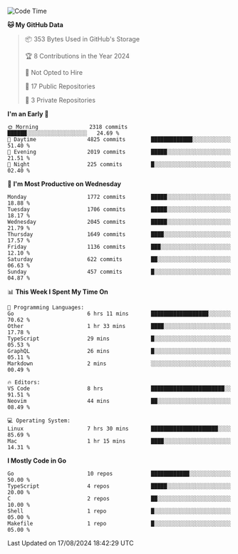 <!--START_SECTION:waka-->
![Code Time](http://img.shields.io/badge/Code%20Time-831%20hrs%2031%20mins-blue)

**🐱 My GitHub Data** 

> 📦 353 Bytes Used in GitHub's Storage 
 > 
> 🏆 8 Contributions in the Year 2024
 > 
> 🚫 Not Opted to Hire
 > 
> 📜 17 Public Repositories 
 > 
> 🔑 3 Private Repositories 
 > 
**I'm an Early 🐤** 

```text
🌞 Morning                2318 commits        ██████░░░░░░░░░░░░░░░░░░░   24.69 % 
🌆 Daytime                4825 commits        █████████████░░░░░░░░░░░░   51.40 % 
🌃 Evening                2019 commits        █████░░░░░░░░░░░░░░░░░░░░   21.51 % 
🌙 Night                  225 commits         █░░░░░░░░░░░░░░░░░░░░░░░░   02.40 % 
```
📅 **I'm Most Productive on Wednesday** 

```text
Monday                   1772 commits        █████░░░░░░░░░░░░░░░░░░░░   18.88 % 
Tuesday                  1706 commits        █████░░░░░░░░░░░░░░░░░░░░   18.17 % 
Wednesday                2045 commits        █████░░░░░░░░░░░░░░░░░░░░   21.79 % 
Thursday                 1649 commits        ████░░░░░░░░░░░░░░░░░░░░░   17.57 % 
Friday                   1136 commits        ███░░░░░░░░░░░░░░░░░░░░░░   12.10 % 
Saturday                 622 commits         ██░░░░░░░░░░░░░░░░░░░░░░░   06.63 % 
Sunday                   457 commits         █░░░░░░░░░░░░░░░░░░░░░░░░   04.87 % 
```


📊 **This Week I Spent My Time On** 

```text
💬 Programming Languages: 
Go                       6 hrs 11 mins       ██████████████████░░░░░░░   70.62 % 
Other                    1 hr 33 mins        ████░░░░░░░░░░░░░░░░░░░░░   17.78 % 
TypeScript               29 mins             █░░░░░░░░░░░░░░░░░░░░░░░░   05.53 % 
GraphQL                  26 mins             █░░░░░░░░░░░░░░░░░░░░░░░░   05.11 % 
Markdown                 2 mins              ░░░░░░░░░░░░░░░░░░░░░░░░░   00.49 % 

🔥 Editors: 
VS Code                  8 hrs               ███████████████████████░░   91.51 % 
Neovim                   44 mins             ██░░░░░░░░░░░░░░░░░░░░░░░   08.49 % 

💻 Operating System: 
Linux                    7 hrs 30 mins       █████████████████████░░░░   85.69 % 
Mac                      1 hr 15 mins        ████░░░░░░░░░░░░░░░░░░░░░   14.31 % 
```

**I Mostly Code in Go** 

```text
Go                       10 repos            ████████████░░░░░░░░░░░░░   50.00 % 
TypeScript               4 repos             █████░░░░░░░░░░░░░░░░░░░░   20.00 % 
C                        2 repos             ██░░░░░░░░░░░░░░░░░░░░░░░   10.00 % 
Shell                    1 repo              █░░░░░░░░░░░░░░░░░░░░░░░░   05.00 % 
Makefile                 1 repo              █░░░░░░░░░░░░░░░░░░░░░░░░   05.00 % 
```




 Last Updated on 17/08/2024 18:42:29 UTC
<!--END_SECTION:waka-->
